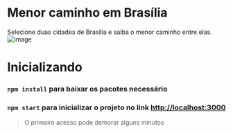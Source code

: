 # Menor caminho em Brasília
Selecione duas cidades de Brasília e saiba o menor caminho entre elas.
![image](https://github.com/projeto-de-algoritmos-2024/Grafos2_Brasilia/assets/88345670/0999ebc8-11c8-4a3a-9ac8-558361b08083)

# Inicializando
### `npm install` para baixar os pacotes necessário

### `npm start` para inicializar o projeto no link [http://localhost:3000](http://localhost:3000)

> O primeiro acesso pode demorar alguns minutos
